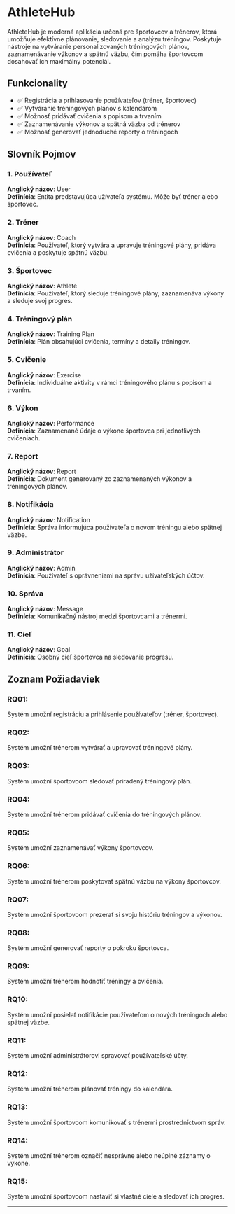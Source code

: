 # AthleteHub

AthleteHub je moderná aplikácia určená pre športovcov a trénerov, ktorá umožňuje efektívne plánovanie, sledovanie a analýzu tréningov. Poskytuje nástroje na vytváranie personalizovaných tréningových plánov, zaznamenávanie výkonov a spätnú väzbu, čím pomáha športovcom dosahovať ich maximálny potenciál.

## Funkcionality
- ✅ Registrácia a prihlasovanie používateľov (tréner, športovec)
- ✅ Vytváranie tréningových plánov s kalendárom
- ✅ Možnosť pridávať cvičenia s popisom a trvaním
- ✅ Zaznamenávanie výkonov a spätná väzba od trénerov
- ✅ Možnosť generovať jednoduché reporty o tréningoch
  
## Slovník Pojmov

### 1. **Používateľ**  
**Anglický názov**: User  
**Definícia**: Entita predstavujúca užívateľa systému. Môže byť tréner alebo športovec.

### 2. **Tréner**  
**Anglický názov**: Coach  
**Definícia**: Používateľ, ktorý vytvára a upravuje tréningové plány, pridáva cvičenia a poskytuje spätnú väzbu.

### 3. **Športovec**  
**Anglický názov**: Athlete  
**Definícia**: Používateľ, ktorý sleduje tréningové plány, zaznamenáva výkony a sleduje svoj progres.

### 4. **Tréningový plán**  
**Anglický názov**: Training Plan  
**Definícia**: Plán obsahujúci cvičenia, termíny a detaily tréningov.

### 5. **Cvičenie**  
**Anglický názov**: Exercise  
**Definícia**: Individuálne aktivity v rámci tréningového plánu s popisom a trvaním.

### 6. **Výkon**  
**Anglický názov**: Performance  
**Definícia**: Zaznamenané údaje o výkone športovca pri jednotlivých cvičeniach.

### 7. **Report**  
**Anglický názov**: Report  
**Definícia**: Dokument generovaný zo zaznamenaných výkonov a tréningových plánov.

### 8. **Notifikácia**  
**Anglický názov**: Notification  
**Definícia**: Správa informujúca používateľa o novom tréningu alebo spätnej väzbe.

### 9. **Administrátor**  
**Anglický názov**: Admin  
**Definícia**: Používateľ s oprávneniami na správu užívateľských účtov.

### 10. **Správa**  
**Anglický názov**: Message  
**Definícia**: Komunikačný nástroj medzi športovcami a trénermi.

### 11. **Cieľ**  
**Anglický názov**: Goal  
**Definícia**: Osobný cieľ športovca na sledovanie progresu.

## Zoznam Požiadaviek

### RQ01:  
Systém umožní registráciu a prihlásenie používateľov (tréner, športovec).

### RQ02:  
Systém umožní trénerom vytvárať a upravovať tréningové plány.

### RQ03:  
Systém umožní športovcom sledovať priradený tréningový plán.

### RQ04:  
Systém umožní trénerom pridávať cvičenia do tréningových plánov.

### RQ05:  
Systém umožní zaznamenávať výkony športovcov.

### RQ06:  
Systém umožní trénerom poskytovať spätnú väzbu na výkony športovcov.

### RQ07:  
Systém umožní športovcom prezerať si svoju históriu tréningov a výkonov.

### RQ08:  
Systém umožní generovať reporty o pokroku športovca.

### RQ09:  
Systém umožní trénerom hodnotiť tréningy a cvičenia.

### RQ10:  
Systém umožní posielať notifikácie používateľom o nových tréningoch alebo spätnej väzbe.

### RQ11:  
Systém umožní administrátorovi spravovať používateľské účty.

### RQ12:  
Systém umožní trénerom plánovať tréningy do kalendára.

### RQ13:  
Systém umožní športovcom komunikovať s trénermi prostredníctvom správ.

### RQ14:  
Systém umožní trénerom označiť nesprávne alebo neúplné záznamy o výkone.

### RQ15:  
Systém umožní športovcom nastaviť si vlastné ciele a sledovať ich progres.

---
